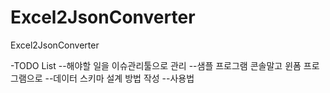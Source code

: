 # Excel2JsonConverter
Excel2JsonConverter

-TODO List
--해야할 일을 이슈관리툴으로 관리
--샘플 프로그램 콘솔말고 윈폼 프로그램으로
--데이터 스키마 설계 방법 작성
--사용법
